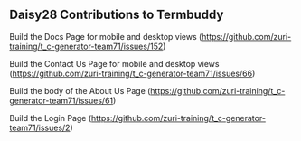 ## Daisy28 Contributions to Termbuddy

Build the Docs Page for mobile and desktop views
(https://github.com/zuri-training/t_c-generator-team71/issues/152)

Build the Contact Us Page for mobile and desktop views
(https://github.com/zuri-training/t_c-generator-team71/issues/66)

Build the body of the About Us Page
(https://github.com/zuri-training/t_c-generator-team71/issues/61)

Build the Login Page
(https://github.com/zuri-training/t_c-generator-team71/issues/2)
